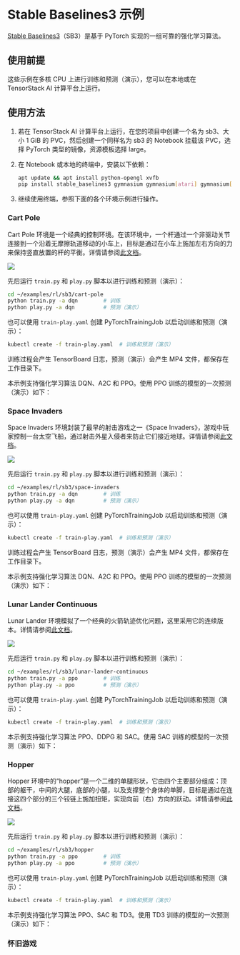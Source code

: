 # Stable Baselines3 示例

[Stable Baselines3](https://github.com/DLR-RM/stable-baselines3)（SB3）是基于 PyTorch 实现的一组可靠的强化学习算法。

## 使用前提

这些示例在多核 CPU 上进行训练和预测（演示），您可以在本地或在 TensorStack AI 计算平台上运行。

## 使用方法

1. 若在 TensorStack AI 计算平台上运行，在您的项目中创建一个名为 sb3、大小 1 GiB 的 PVC，然后创建一个同样名为 sb3 的 Notebook 挂载该 PVC，选择 PyTorch 类型的镜像，资源模板选择 large。

1. 在 Notebook 或本地的终端中，安装以下依赖：

    ```bash
    apt update && apt install python-opengl xvfb
    pip install stable_baselines3 gymnasium gymnasium[atari] gymnasium[accept-rom-license] gymnasium[mujoco] gymnasium[mujoco_py] moviepy pygame stable-retro opencv-python
    ```

1. 继续使用终端，参照下面的各个环境示例进行操作。

### Cart Pole

Cart Pole 环境是一个经典的控制环境。在该环境中，一个杆通过一个非驱动关节连接到一个沿着无摩擦轨道移动的小车上，目标是通过在小车上施加左右方向的力来保持竖直放置的杆的平衡。详情请参阅[此文档](https://gymnasium.farama.org/environments/classic_control/cart_pole/)。

![](https://gymnasium.farama.org/_images/cart_pole.gif)

先后运行 `train.py` 和 `play.py` 脚本以进行训练和预测（演示）：

```bash
cd ~/examples/rl/sb3/cart-pole
python train.py -a dqn        # 训练
python play.py -a dqn         # 预测（演示）
```

也可以使用 `train-play.yaml` 创建 PyTorchTrainingJob 以启动训练和预测（演示）：

```bash
kubectl create -f train-play.yaml  # 训练和预测（演示）
```

训练过程会产生 TensorBoard 日志，预测（演示）会产生 MP4 文件，都保存在工作目录下。

本示例支持强化学习算法 DQN、A2C 和 PPO。使用 PPO 训练的模型的一次预测（演示）如下：

### Space Invaders

Space Invaders 环境封装了最早的射击游戏之一《Space Invaders》，游戏中玩家控制一台太空飞船，通过射击外星入侵者来防止它们接近地球。详情请参阅[此文档](https://gymnasium.farama.org/environments/atari/space_invaders/)。

![](https://gymnasium.farama.org/_images/space_invaders.gif)

先后运行 `train.py` 和 `play.py` 脚本以进行训练和预测（演示）：

```bash
cd ~/examples/rl/sb3/space-invaders
python train.py -a dqn        # 训练
python play.py -a dqn         # 预测（演示）
```

也可以使用 `train-play.yaml` 创建 PyTorchTrainingJob 以启动训练和预测（演示）：

```bash
kubectl create -f train-play.yaml  # 训练和预测（演示）
```

训练过程会产生 TensorBoard 日志，预测（演示）会产生 MP4 文件，都保存在工作目录下。

本示例支持强化学习算法 DQN、A2C 和 PPO。使用 PPO 训练的模型的一次预测（演示）如下：

### Lunar Lander Continuous

Lunar Lander 环境模拟了一个经典的火箭轨迹优化问题，这里采用它的连续版本。详情请参阅[此文档](https://gymnasium.farama.org/environments/box2d/lunar_lander/)。

![](https://gymnasium.farama.org/_images/lunar_lander.gif)

先后运行 `train.py` 和 `play.py` 脚本以进行训练和预测（演示）：

```bash
cd ~/examples/rl/sb3/lunar-lander-continuous
python train.py -a ppo        # 训练
python play.py -a ppo         # 预测（演示）
```

也可以使用 `train-play.yaml` 创建 PyTorchTrainingJob 以启动训练和预测（演示）：

```bash
kubectl create -f train-play.yaml  # 训练和预测（演示）
```

本示例支持强化学习算法 PPO、DDPG 和 SAC。使用 SAC 训练的模型的一次预测（演示）如下：

### Hopper

Hopper 环境中的“hopper”是一个二维的单腿形状，它由四个主要部分组成：顶部的躯干，中间的大腿，底部的小腿，以及支撑整个身体的单脚，目标是通过在连接这四个部分的三个铰链上施加扭矩，实现向前（右）方向的跃动。详情请参阅[此文档](https://gymnasium.farama.org/environments/mujoco/hopper/)。

![](https://gymnasium.farama.org/environments/mujoco/hopper/)

先后运行 `train.py` 和 `play.py` 脚本以进行训练和预测（演示）：

```bash
cd ~/examples/rl/sb3/hopper
python train.py -a ppo        # 训练
python play.py -a ppo         # 预测（演示）
```

也可以使用 `train-play.yaml` 创建 PyTorchTrainingJob 以启动训练和预测（演示）：

```bash
kubectl create -f train-play.yaml  # 训练和预测（演示）
```

本示例支持强化学习算法 PPO、SAC 和 TD3。使用 TD3 训练的模型的一次预测（演示）如下：

### 怀旧游戏
